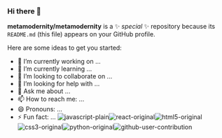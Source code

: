 ### Hi there 👋


**metamodernity/metamodernity** is a ✨ _special_ ✨ repository because its `README.md` (this file) appears on your GitHub profile.

Here are some ideas to get you started:

- 🔭 I’m currently working on ...
- 🌱 I’m currently learning ...
- 👯 I’m looking to collaborate on ...
- 🤔 I’m looking for help with ...
- 💬 Ask me about ...
- 📫 How to reach me: ...
- 😄 Pronouns: ...
- ⚡ Fun fact: ...
![javascript-plain](https://user-images.githubusercontent.com/95966082/182142345-d902ffe3-8951-4ca4-b86e-c5a2f4a34d11.svg)![react-original](https://user-images.githubusercontent.com/95966082/182142390-b5ac56fb-3473-417b-a007-4662ef388816.svg)![html5-original](https://user-images.githubusercontent.com/95966082/182142397-dbd1eb53-8a95-4dff-8cf1-2cba80ef4ab8.svg)![css3-original](https://user-images.githubusercontent.com/95966082/182142402-7ece9d01-c8ae-43fa-9fc3-16209ce5859f.svg)![python-original](https://user-images.githubusercontent.com/95966082/182142409-01e5f008-113b-4edd-a978-2ea88f9d8470.svg)![github-user-contribution](https://user-images.githubusercontent.com/95966082/182142791-accbe44f-edc5-4b73-831d-f49a082e61a2.svg)

